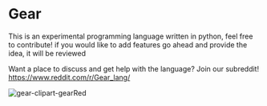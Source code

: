 # Gear
This is an experimental programming language written in python, feel free to contribute! if you would like to add features go ahead and provide the idea, it will be reviewed

Want a place to discuss and get help with the language? Join our subreddit!
https://www.reddit.com/r/Gear_lang/

![gear-clipart-gearRed](https://cdn.discordapp.com/attachments/773619921959125002/1025212802006270053/gear.png)

